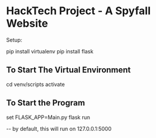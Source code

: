 # HackTech Project - A Spyfall Website

Setup:

pip install virtualenv
pip install flask

## To Start The Virtual Environment

cd venv/scripts
activate

## To Start the Program

set FLASK_APP=Main.py
flask run

-- by default, this will run on 127.0.0.1:5000
